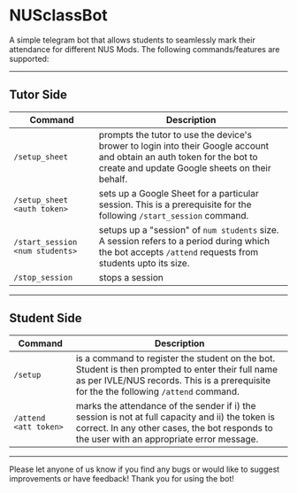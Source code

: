 # NUSclassBot

A simple telegram bot that allows students to seamlessly mark their attendance for different NUS Mods. The following commands/features are supported: 

---

## Tutor Side


| Command          | Description |
|------------------|-------------|
| `/setup_sheet`   | prompts the tutor to use the device's brower to login into their Google account and obtain an auth token for the bot to create and update Google sheets on their behalf. 
| `/setup_sheet <auth token>` |sets up a Google Sheet for a particular session. This is a prerequisite for the following `/start_session` command.
| `/start_session <num students>`      |  setups up a "session" of `num students` size. A session refers to a period during which the bot accepts `/attend` requests from students upto its size. 
|`/stop_session`      | stops a session 

---

## Student Side 

| Command          | Description |
|------------------|-------------|
| `/setup`   | is a command to register the student on the bot. Student is then prompted to enter their full name as per IVLE/NUS records. This is a prerequisite for the the following `/attend` command.
|`/attend <att token>` | marks the attendance of the sender if i) the session is not at full capacity and ii) the token is correct. In any other cases, the bot responds to the user with an appropriate error message. 

---

Please let anyone of us know if you find any bugs or would like to suggest improvements or have feedback! Thank you for using the bot!
